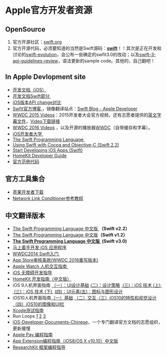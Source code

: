 # Apple官方开发者资源

## OpenSource
1. 官方开源社区：[swift.org][1]
2. 官方开源代码，必须要知道的当然是Swift源码：[**swift**][2]！！其次是正在开发和讨论的[swift-evolution][3]，会公布一些确定的swfit3.0的改动；以及[swift-3-api-guidelines-review][4]，语法更新的sample code。其他的，自己翻吧！

## In Apple Devlopment site
- [开发文档（iOS）][5]
- [开发文档Swift部分 ][6]
- [iOS版本API change对比][7]
- [Swfit官方博客 ][8]，镜像翻译站点：[Swift Blog - Apple Developer][9]
- [WWDC 2015 Videos][10]：2015开发者大会官方视频，还有志愿者提供的[英文字幕文件][11]，[Video下载链接][12]
- [WWDC 2016 Videos][13] ，以及开源的播放器[WWDC][14]（自带缓存和字幕）。
- [iOS开发者大学 ][15]
- [The Swift Programming Language ][16]
- [Using Swift with Cocoa and Objective-C (Swift 2.2)][17]
- [Start Developing iOS Apps (Swift)][18]
- [HomeKit Developer Guide][19]
- [官方范例代码][20]　

## 官方工具集合
- [苹果开发者下载][21]
- [Network Link Conditioner参考教程][22]

## 中文翻译版本
- [The Swift Programming Language 中文版 ][23]**（Swift v2.2）**
- [The Swift Programming Language 中文版][24]**（Swift v1.2）**
- **[The Swift Programming Language 中文版 ][25] (Swift v3.0)**
- [马上着手开发 iOS 应用程序][26]
- [WWDC2014 Swift入门 ][27]
- [App Store审核条款(WWDC 2016重写版本)][28]
- [Apple Watch 人机交互指南 ][29]
- [iOS 无障碍开发指导][30]
- [HomeKit 开发指南（中文版）][31]
- iOS 9人机界面指南 [（一）：UI设计基础][32] [(二)：设计策略][33] [ (三)：iOS 技术 (上) ][34] [ (三)：iOS 技术 (下) ][35] [(四)：UI元素][36][(五)：图标与图形设计][37]
- iOS10人机界面指南[（一）基础][38] [（二）交互][39][（三）iOS10的特性和视觉设计][40][（四）iOS10的图像和UI栏][41]
- [Xcode测试指南][42]
- Run Loops [1][43] [2][44] [3][45] 
- [iOS-Developer-Documents-Chinese][46]，一个专门翻译官方文档的志愿组织，更新缓慢
- [Apple Pay 编程指南][47]
- [App Extension编程指南（iOS8/OS X v10.10）中文版][48]
- [ResearchKit 框架编程指导][49]

[1]:	http://swift.org/ "swift.org"
[2]:	https://github.com/apple/swift "swift"
[3]:	https://github.com/apple/swift-evolution "swift-evolution"
[4]:	https://github.com/apple/swift-3-api-guidelines-review "swift-3-api-guidelines-review"
[5]:	https://developer.apple.com/library/ios/navigation/
[6]:	https://developer.apple.com/library/prerelease/ios/navigation/#section=Topics&topic=Swift
[7]:	https://developer.apple.com/reference?changes=latest_minor "Apple 官方出品 - iOS版本API change对比"
[8]:	https://developer.apple.com/swift/blog/
[9]:	http://dev.swiftguide.cn/swift-blog-mirror.html
[10]:	https://developer.apple.com/videos/wwdc2015/
[11]:	https://github.com/qiaoxueshi/WWDC_2015_Video_Subtitle
[12]:	https://github.com/6david9/WWDC2015
[13]:	https://developer.apple.com/videos/wwdc2016
[14]:	https://github.com/insidegui/WWDC "WWDC"
[15]:	https://developer.apple.com/programs/ios/university/
[16]:	https://developer.apple.com/library/prerelease/ios/documentation/Swift/Conceptual/Swift_Programming_Language/index.html#//apple_ref/doc/uid/TP40014097
[17]:	https://developer.apple.com/library/prerelease/ios/documentation/Swift/Conceptual/BuildingCocoaApps/index.html#//apple_ref/doc/uid/TP40014216
[18]:	https://developer.apple.com/library/prerelease/ios/referencelibrary/GettingStarted/DevelopiOSAppsSwift/index.html#//apple_ref/doc/uid/TP40015214
[19]:	https://developer.apple.com/library/ios/documentation/NetworkingInternet/Conceptual/HomeKitDeveloperGuide/Introduction/Introduction.html "HomeKit Developer Guide"
[20]:	https://developer.apple.com/library/ios/navigation/#section=Resource%20Types&topic=Sample%20Code
[21]:	https://developer.apple.com/downloads/index.action?q=Hardware%20IO%20Tools "苹果开发者下载"
[22]:	http://nshipster.cn/network-link-conditioner/ "Network Link Conditioner"
[23]:	http://wiki.jikexueyuan.com/project/swift/
[24]:	https://siemenliu.gitbooks.io/the-swift-programming-language-in-chinese/content/src/chapter1/01_About_Swift.html
[25]:	http://t.cn/RLjb0AY "Swift 3.0版官方文档中文版"
[26]:	http://wiki.jikexueyuan.com/project/ios-developer-library/
[27]:	http://v.youku.com/v_show/id_XNzI1MTQ5NzYw.html
[28]:	http://games.qq.com/a/20160615/040685.htm
[29]:	http://wiki.jikexueyuan.com/project/apple-watch-human-interface-guidelines/
[30]:	https://numbbbbb.gitbooks.io/ios-accessibility-programming-guide-in-chinese/content/
[31]:	http://www.cocoachina.com/ios/20150324/11411.html "HomeKit 开发指南（中文版）"
[32]:	http://isux.tencent.com/ios9-guideline-ch1.html
[33]:	http://isux.tencent.com/ios9-guideline-ch2.html "[ISUX译]iOS 9人机界面指南(二)：设计策略"
[34]:	http://isux.tencent.com/ios9-guideline-ch3-1.html "[ISUX译]iOS 9人机界面指南(三)：iOS 技术 (上)"
[35]:	http://isux.tencent.com/ios9-guideline-ch3-2.html "[ISUX译]iOS 9人机界面指南(三)：iOS 技术 (下)"
[36]:	http://isux.tencent.com/ios9-guideline-ch4.html "[ISUX译]iOS 9人机界面指南(四)：UI元素"
[37]:	https://isux.tencent.com/ios9-guideline-ch5.html "［ISUX译］iOS 9 人机界面指南(五)：图标与图形设计"
[38]:	http://www.uisdc.com/ios-10-gui-design-guideline-1 "《中文版来了！UI设计师必读的IOS 10人机界面设计指南 （一）》"
[39]:	http://www.uisdc.com/ios-10-gui-design-guideline-2 "中文版来了！UI设计师必读的iOS 10人机界面设计指南 （二）"
[40]:	http://www.uisdc.com/ios-10-gui-design-guideline-3 "中文版来了！UI设计师必读的iOS 10人机界面设计指南 （三）"
[41]:	http://www.uisdc.com/ios-10-gui-design-guideline-4 "中文版来了！UI设计师必读的IOS 10人机界面设计指南 （四）"
[42]:	https://github.com/CocoaChinaTranslationTeam/TestingWithXcodeDocsCN
[43]:	http://pandara.xyz/2015/12/17/Run%20Loops/ "Run Loops"
[44]:	http://pandara.xyz/2015/12/18/runloop2/
[45]:	http://pandara.xyz/2015/12/21/run_loop_3/
[46]:	https://github.com/iOS-Developer-Documents-Chinese/iOS-Developer-Documents-Chinese
[47]:	http://wiki.jikexueyuan.com/project/apple-pay "Apple Pay 编程指南"
[48]:	http://www.cocoachina.com/ios/20141023/10027.html "App Extension编程指南（iOS8/OS X v10.10）中文版"
[49]:	http://chinaresearchkit.github.io/docs/docs/Overview/GuideOverview.html